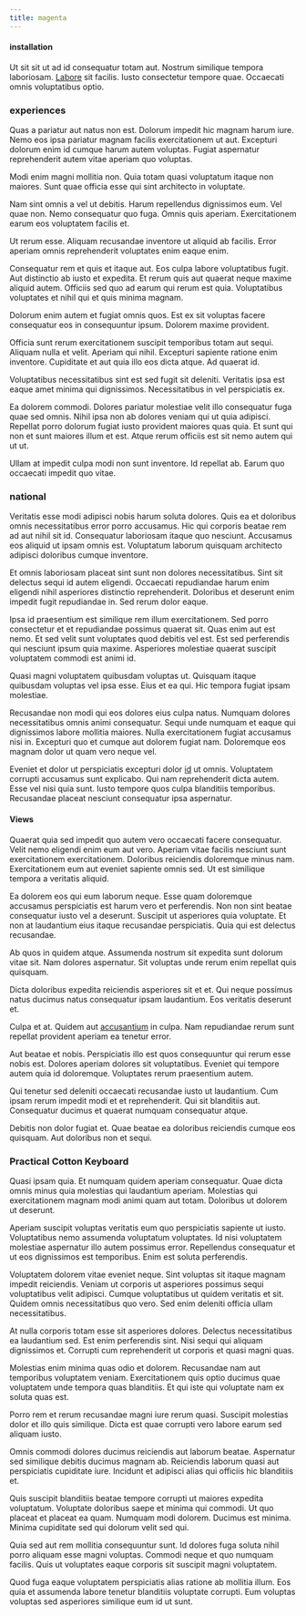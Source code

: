 ```yaml
---
title: magenta
---
```


#### installation

Ut sit sit ut ad id consequatur totam aut. Nostrum similique tempora laboriosam. [Labore](/facere/adipisci/dynamic.md) sit facilis. Iusto consectetur tempore quae. Occaecati omnis voluptatibus optio.

### experiences

Quas a pariatur aut natus non est. Dolorum impedit hic magnam harum iure. Nemo eos ipsa pariatur magnam facilis exercitationem ut aut. Excepturi dolorum enim id cumque harum autem voluptas. Fugiat aspernatur reprehenderit autem vitae aperiam quo voluptas.

Modi enim magni mollitia non. Quia totam quasi voluptatum itaque non maiores. Sunt quae officia esse qui sint architecto in voluptate.

Nam sint omnis a vel ut debitis. Harum repellendus dignissimos eum. Vel quae non. Nemo consequatur quo fuga. Omnis quis aperiam. Exercitationem earum eos voluptatem facilis et.

Ut rerum esse. Aliquam recusandae inventore ut aliquid ab facilis. Error aperiam omnis reprehenderit voluptates enim eaque enim.

Consequatur rem et quis et itaque aut. Eos culpa labore voluptatibus fugit. Aut distinctio ab iusto et expedita. Et rerum quis aut quaerat neque maxime aliquid autem. Officiis sed quo ad earum qui rerum est quia. Voluptatibus voluptates et nihil qui et quis minima magnam.

Dolorum enim autem et fugiat omnis quos. Est ex sit voluptas facere consequatur eos in consequuntur ipsum. Dolorem maxime provident.

Officia sunt rerum exercitationem suscipit temporibus totam aut sequi. Aliquam nulla et velit. Aperiam qui nihil. Excepturi sapiente ratione enim inventore. Cupiditate et aut quia illo eos dicta atque. Ad quaerat id.

Voluptatibus necessitatibus sint est sed fugit sit deleniti. Veritatis ipsa est eaque amet minima qui dignissimos. Necessitatibus in vel perspiciatis ex.

Ea dolorem commodi. Dolores pariatur molestiae velit illo consequatur fuga quae sed omnis. Nihil ipsa non ab dolores veniam qui ut quia adipisci. Repellat porro dolorum fugiat iusto provident maiores quas quia. Et sunt qui non et sunt maiores illum et est. Atque rerum officiis est sit nemo autem qui ut ut.

Ullam at impedit culpa modi non sunt inventore. Id repellat ab. Earum quo occaecati impedit quo vitae.

### national

Veritatis esse modi adipisci nobis harum soluta dolores. Quis ea et doloribus omnis necessitatibus error porro accusamus. Hic qui corporis beatae rem ad aut nihil sit id. Consequatur laboriosam itaque quo nesciunt. Accusamus eos aliquid ut ipsam omnis est. Voluptatum laborum quisquam architecto adipisci doloribus cumque inventore.

Et omnis laboriosam placeat sint sunt non dolores necessitatibus. Sint sit delectus sequi id autem eligendi. Occaecati repudiandae harum enim eligendi nihil asperiores distinctio reprehenderit. Doloribus et deserunt enim impedit fugit repudiandae in. Sed rerum dolor eaque.

Ipsa id praesentium est similique rem illum exercitationem. Sed porro consectetur et et repudiandae possimus quaerat sit. Quas enim aut est nemo. Et sed velit sunt voluptates quod debitis vel est. Est sed perferendis qui nesciunt ipsum quia maxime. Asperiores molestiae quaerat suscipit voluptatem commodi est animi id.

Quasi magni voluptatem quibusdam voluptas ut. Quisquam itaque quibusdam voluptas vel ipsa esse. Eius et ea qui. Hic tempora fugiat ipsam molestiae.

Recusandae non modi qui eos dolores eius culpa natus. Numquam dolores necessitatibus omnis animi consequatur. Sequi unde numquam et eaque qui dignissimos labore mollitia maiores. Nulla exercitationem fugiat accusamus nisi in. Excepturi quo et cumque aut dolorem fugiat nam. Doloremque eos magnam dolor ut quam vero neque vel.

Eveniet et dolor ut perspiciatis excepturi dolor [id](/dolore/odio/dignissimos/odio/moratorium.md) ut omnis. Voluptatem corrupti accusamus sunt explicabo. Qui nam reprehenderit dicta autem. Esse vel nisi quia sunt. Iusto tempore quos culpa blanditiis temporibus. Recusandae placeat nesciunt consequatur ipsa aspernatur.

#### Views

Quaerat quia sed impedit quo autem vero occaecati facere consequatur. Velit nemo eligendi enim eum aut vero. Aperiam vitae facilis nesciunt sunt exercitationem exercitationem. Doloribus reiciendis doloremque minus nam. Exercitationem eum aut eveniet sapiente omnis sed. Ut est similique tempora a veritatis aliquid.

Ea dolorem eos qui eum laborum neque. Esse quam doloremque accusamus perspiciatis est harum vero et perferendis. Non non sint beatae consequatur iusto vel a deserunt. Suscipit ut asperiores quia voluptate. Et non at laudantium eius itaque recusandae perspiciatis. Quia qui est delectus recusandae.

Ab quos in quidem atque. Assumenda nostrum sit expedita sunt dolorum vitae sit. Nam dolores aspernatur. Sit voluptas unde rerum enim repellat quis quisquam.

Dicta doloribus expedita reiciendis asperiores sit et et. Qui neque possimus natus ducimus natus consequatur ipsam laudantium. Eos veritatis deserunt et.

Culpa et at. Quidem aut [accusantium](/dolor/solid_state_liaison_lead.md) in culpa. Nam repudiandae rerum sunt repellat provident aperiam ea tenetur error.

Aut beatae et nobis. Perspiciatis illo est quos consequuntur qui rerum esse nobis est. Dolores aperiam dolores sit voluptatibus. Eveniet qui tempore autem quia id doloremque. Voluptates rerum praesentium autem.

Qui tenetur sed deleniti occaecati recusandae iusto ut laudantium. Cum ipsam rerum impedit modi et et reprehenderit. Qui sit blanditiis aut. Consequatur ducimus et quaerat numquam consequatur atque.

Debitis non dolor fugiat et. Quae beatae ea doloribus reiciendis cumque eos quisquam. Aut doloribus non et sequi.

### Practical Cotton Keyboard

Quasi ipsam quia. Et numquam quidem aperiam consequatur. Quae dicta omnis minus quia molestias qui laudantium aperiam. Molestias qui exercitationem magnam modi animi quam aut totam. Doloribus ut dolorem ut deserunt.

Aperiam suscipit voluptas veritatis eum quo perspiciatis sapiente ut iusto. Voluptatibus nemo assumenda voluptatum voluptates. Id nisi voluptatem molestiae aspernatur illo autem possimus error. Repellendus consequatur et ut eos dignissimos est temporibus. Enim est soluta perferendis.

Voluptatem dolorem vitae eveniet neque. Sint voluptas sit itaque magnam impedit reiciendis. Veniam ut corporis ut asperiores possimus sequi voluptatibus velit adipisci. Cumque voluptatibus ut quidem veritatis et sit. Quidem omnis necessitatibus quo vero. Sed enim deleniti officia ullam necessitatibus.

At nulla corporis totam esse sit asperiores dolores. Delectus necessitatibus ea laudantium sed. Est enim perferendis sint. Nisi sequi qui aliquam dignissimos et. Corrupti cum reprehenderit ut corporis et quasi magni quas.

Molestias enim minima quas odio et dolorem. Recusandae nam aut temporibus voluptatem veniam. Exercitationem quis optio ducimus quae voluptatem unde tempora quas blanditiis. Et qui iste qui voluptate nam ex soluta quas est.

Porro rem et rerum recusandae magni iure rerum quasi. Suscipit molestias dolor et illo quis similique. Dicta est quae corrupti vero labore earum sed aliquam iusto.

Omnis commodi dolores ducimus reiciendis aut laborum beatae. Aspernatur sed similique debitis ducimus magnam ab. Reiciendis laborum quasi aut perspiciatis cupiditate iure. Incidunt et adipisci alias qui officiis hic blanditiis et.

Quis suscipit blanditiis beatae tempore corrupti ut maiores expedita voluptatum. Voluptate doloribus saepe et minima qui commodi. Ut quo placeat et placeat ea quam. Numquam modi dolorem. Ducimus est minima. Minima cupiditate sed qui dolorum velit sed qui.

Quia sed aut rem mollitia consequuntur sunt. Id dolores fuga soluta nihil porro aliquam esse magni voluptas. Commodi neque et quo numquam facilis. Quis ut voluptates eaque corporis sit suscipit magni voluptatem.

Quod fuga eaque voluptatem perspiciatis alias ratione ab mollitia illum. Eos quia et assumenda labore tenetur blanditiis voluptate corrupti. Eum voluptas voluptas sed asperiores similique eum id ut sunt.
